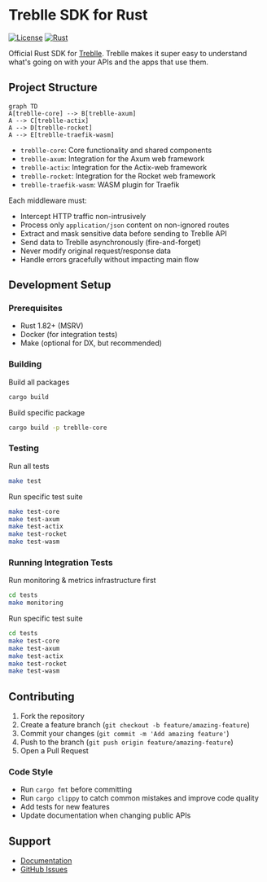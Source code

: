 # Treblle SDK for Rust

[![License](https://img.shields.io/badge/license-MIT-blue.svg)](LICENSE)
[![Rust](https://github.com/Treblle/treblle-rust/actions/workflows/rust.yml/badge.svg)](https://github.com/Treblle/treblle-rust/actions/workflows/rust.yml)

Official Rust SDK for [Treblle](https://treblle.com). Treblle makes it super easy to understand what's going on with your APIs and the apps that use them.

## Project Structure

```mermaid
graph TD
A[treblle-core] --> B[treblle-axum]
A --> C[treblle-actix]
A --> D[treblle-rocket]
A --> E[treblle-traefik-wasm]
```

- `treblle-core`: Core functionality and shared components
- `treblle-axum`: Integration for the Axum web framework
- `treblle-actix`: Integration for the Actix-web framework
- `treblle-rocket`: Integration for the Rocket web framework
- `treblle-traefik-wasm`: WASM plugin for Traefik

Each middleware must:
- Intercept HTTP traffic non-intrusively
- Process only `application/json` content on non-ignored routes
- Extract and mask sensitive data before sending to Treblle API
- Send data to Treblle asynchronously (fire-and-forget)
- Never modify original request/response data
- Handle errors gracefully without impacting main flow

## Development Setup

### Prerequisites

- Rust 1.82+ (MSRV)
- Docker (for integration tests)
- Make (optional for DX, but recommended)

### Building

Build all packages

```bash
cargo build
```

Build specific package

```bash
cargo build -p treblle-core
```

### Testing

Run all tests

```bash
make test
```

Run specific test suite

```bash
make test-core
make test-axum
make test-actix
make test-rocket
make test-wasm
```

### Running Integration Tests

Run monitoring & metrics infrastructure first

```bash
cd tests
make monitoring
```

Run specific test suite

```bash
cd tests
make test-core
make test-axum
make test-actix
make test-rocket
make test-wasm
```

## Contributing

1. Fork the repository
2. Create a feature branch (`git checkout -b feature/amazing-feature`)
3. Commit your changes (`git commit -m 'Add amazing feature'`)
4. Push to the branch (`git push origin feature/amazing-feature`)
5. Open a Pull Request

### Code Style

- Run `cargo fmt` before committing
- Run `cargo clippy` to catch common mistakes and improve code quality
- Add tests for new features
- Update documentation when changing public APIs

## Support

- [Documentation](https://docs.treblle.com)
- [GitHub Issues](https://github.com/Treblle/treblle-rust/issues)
